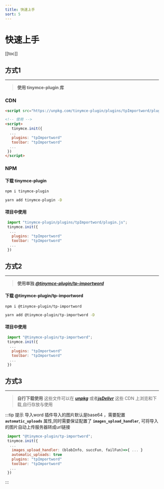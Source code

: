 ```yaml
---
title: 快速上手
sort: 5
---
```

# 快速上手

[[toc]]

## 方式1
---
> **使用 tinymce-plugin 库**

### CDN

```html
<script src="https://unpkg.com/tinymce-plugin/plugins/tpImportword/plugin.min.js"></script><!--引入-->

<!-- 使用 -->
<script>
   tinymce.init({
  ...
   plugins: "tpImportword"
   toolbar: "tpImportword"
  ...
 })
</script>

```
### NPM


#### 下载 tinymce-plugin 
<codeGroup>
 <codeGroupItem title="NPM" active>

```sh
npm i tinymce-plugin 
```
</codeGroupItem>
<codeGroupItem title="YARN">

```sh
yarn add tinymce-plugin -D 
```
</codeGroupItem>
</codeGroup>

#### 项目中使用

```js {1,4-5}
 import "tinymce-plugin/plugins/tpImportword/plugin.js";
 tinymce.init({
  ...
   plugins: "tpImportword"
   toolbar: "tpImportword"
  ...
 })

```

## 方式2 
---
>**使用单独 [*_@tinymce-plugin/tp-importword_*](https://www.npmjs.com/package/@tinymce-plugin/tp-importword)**

#### 下载 @tinymce-plugin/tp-importword
<codeGroup>
 <codeGroupItem title="NPM" active>

```sh
npm i @tinymce-plugin/tp-importword
```
</codeGroupItem>
<codeGroupItem title="YARN">

```sh
yarn add @tinymce-plugin/tp-importword -D 
```
</codeGroupItem>
</codeGroup>


#### 项目中使用

```js {1,4-5}
 import "@tinymce-plugin/tp-importword";
 tinymce.init({
  ...
   plugins: "tpImportword"
   toolbar: "tpImportword"
  ...
 })
```

## 方式3 
---
> **自行下载使用**
这些文件可以在 [*_**unpkg**_*](https://unpkg.com/browse/tinymce-plugin/) 或者[*_**jsDelivr**_*](https://cdn.jsdelivr.net/npm/tinymce-plugin/)  这些 CDN 上浏览和下载,自行存放与使用


:::tip 提示
导入word 插件导入的图片默认是base64 ，需要配置 **`automatic_uploads`** 属性,同时需要保证配置了 **`images_upload_handler`**, 可将导入的图片自动上传服务器转成url链接

```js {4-5}
 import "@tinymce-plugin/tp-importword";
 tinymce.init({
  ...
   images_upload_handler: (blobInfo, succFun, failFun)=>{ ... }
   automatic_uploads: true
   plugins: "tpImportword"
   toolbar: "tpImportword"
  ...
 })
```
:::